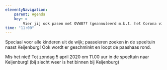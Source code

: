 ```yaml
---
eleventyNavigation:
    parent: Agenda
    key: >
        Vier jij ook pasen met OVW8?? (geannuleerd m.b.t. het Corona virus)
time: "11:00"
---
```


Speciaal voor alle kinderen uit de wijk; paaseieren zoeken in de speeltuin naast Keijenburg!
Ook wordt er geschminkt en loopt de paashaas rond.

Mis het niet!
Tot zondag 5 april 2020 om 11.00 uur in de speeltuin naar Keijenburg! (bij slecht weer is het binnen bij Keijenburg)

